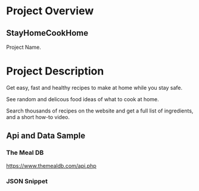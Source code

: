 # Project Overview

## StayHomeCookHome
Project Name.

# Project Description

Get easy, fast and healthy recipes to make at home while you stay safe. 

See random and delicous food ideas of what to cook at home.

Search thousands of recipes on the website and get a full list of ingredients, and a short how-to video.

## Api and Data Sample

### The Meal DB

https://www.themealdb.com/api.php

### JSON Snippet
